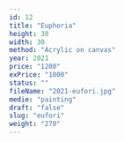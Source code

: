 ```yaml
---
id: 12
title: "Euphoria"
height: 30
width: 30
method: "Acrylic on canvas"
year: 2021
price: "1200"
exPrice: "1000"
status: ""
fileName: "2021-eufori.jpg"
medie: "painting"
draft: "false"
slug: "eufori"
weight: "270"
---
```


